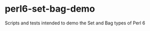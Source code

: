 perl6-set-bag-demo
==================

Scripts and tests intended to demo the Set and Bag types of Perl 6